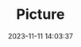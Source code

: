 ---
weight: 1
images:
- /images/edited/41.jpeg
title: Picture
date: 2023-11-11 14:03:37
tags:
- luminar
- work
---
